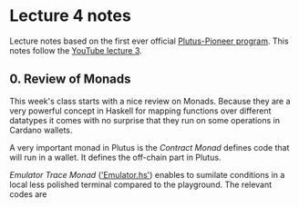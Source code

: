 # Lecture 4 notes
Lecture notes based on the first ever official [Plutus-Pioneer program](https://github.com/input-output-hk/plutus-pioneer-program). This notes follow the [YouTube lecture 3](https://www.youtube.com/watch?v=FUglEDP5brI&t=7116s).


## 0. Review of Monads

This week's class starts with a nice review on Monads. Because they are a very powerful concept in Haskell for mapping functions over different datatypes it comes with no surprise that they run on some operations in Cardano wallets.

A very important monad in Plutus is the *Contract Monad* defines code that will run in a wallet. It defines the off-chain part in Plutus.

*Emulator Trace Monad* (['Emulator.hs'](https://github.com/input-output-hk/plutus/blob/master/plutus-contract/src/Plutus/Trace/Emulator.hs)) enables to sumilate conditions in a local less polished terminal compared to the playground. The relevant codes are 
